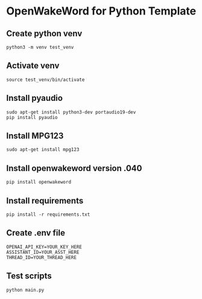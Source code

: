 # OpenWakeWord for Python Template

## Create python venv
```
python3 -m venv test_venv
```

## Activate venv
```
source test_venv/bin/activate
```

## Install pyaudio
```
sudo apt-get install python3-dev portaudio19-dev
pip install pyaudio
```

## Install MPG123
```
sudo apt-get install mpg123
```

## Install openwakeword version .040
```
pip install openwakeword
```

## Install requirements
```
pip install -r requirements.txt
```

## Create .env file
```
OPENAI_API_KEY=YOUR_KEY_HERE
ASSISTANT_ID=YOUR_ASST_HERE
THREAD_ID=YOUR_THREAD_HERE
```

## Test scripts
```
python main.py
```

